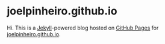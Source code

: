 # joelpinheiro.github.io

Hi. This is a [Jekyll](http://github.com/mojombo/jekyll)-powered blog hosted on [GitHub Pages](http://pages.github.com/) for [joelpinheiro.github.io](http://joelpinheiro.github.io).